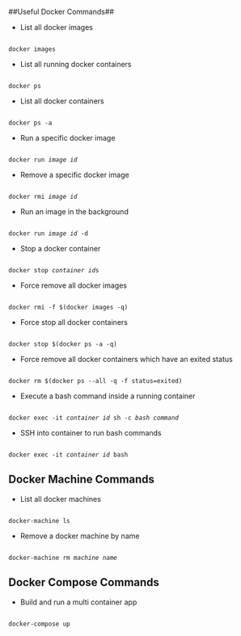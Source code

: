 ##Useful Docker Commands##

- List all docker images

<code>
<t>docker images</t>
</code>

- List all running docker containers

<code>
<t>docker ps</t>
</code>

- List all docker containers

<code>
<t>docker ps -a</t>
</code>

- Run a specific docker image

<code>
<t>docker run <i>image id</i></t>
</code>

- Remove a specific docker image

<code>
<t>docker rmi <i>image id</i></t>
</code>

- Run an image in the background

<code>
<t>docker run <i>image id</i> -d</t>
</code>

- Stop a docker container

<code>
<t>docker stop <i>container id</i></t>s
</code>

- Force remove all docker images 

<code>
<t>docker rmi -f $(docker images -q)</t>
</code>

- Force stop all docker containers

<code>
<t>docker stop $(docker ps -a -q)</t>
</code>

- Force remove all docker containers which have an exited status

<code>
<t>docker rm $(docker ps --all -q -f status=exited)</t>
</code>

- Execute a bash command inside a running container

<code>
<t>docker exec -it <i>container id</i> sh -c <i>bash command</i></t>
</code>

- SSH into container to run bash commands

<code>
<t>docker exec -it <i>container id</i> bash</t>
</code>

## Docker Machine Commands ##

- List all docker machines

<code>
<t>docker-machine ls</t>
</code>

- Remove a docker machine by name

<code>
<t>docker-machine rm <i>machine name</i></t>
</code>

## Docker Compose Commands ##

- Build and run a multi container app

<code>
<t>docker-compose up</t>
</code>